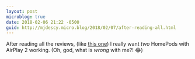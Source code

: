 ```yaml
---
layout: post
microblog: true
date: 2018-02-06 21:22 -0500
guid: http://mjdescy.micro.blog/2018/02/07/after-reading-all.html
---
```

After reading all the reviews, (like [this one](https://daringfireball.net/2018/02/homepod)) I really want _two_ HomePods with AirPlay 2 working. (Oh, god, what is _wrong_ with me?! 😂)
